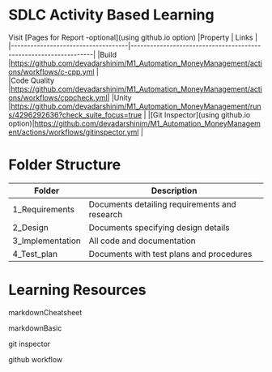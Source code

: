 # SDLC Activity Based Learning
Visit [Pages for Report -optional](using github.io option)
|Property                            | Links                                                 |
|------------------------------------|------------------------------------------------------------------|
|Build                               |https://github.com/devadarshinim/M1_Automation_MoneyManagement/actions/workflows/c-cpp.yml                  |	                                                               
|Code Quality	                       |https://github.com/devadarshinim/M1_Automation_MoneyManagement/actions/workflows/cppcheck.yml|
|Unity	                             |https://github.com/devadarshinim/M1_Automation_MoneyManagement/runs/4296292636?check_suite_focus=true    |
|[Git Inspector](using github.io option)|https://github.com/devadarshinim/M1_Automation_MoneyManagement/actions/workflows/gitinspector.yml                      |


# Folder Structure

|Folder	         |Description                                               |
|----------------|----------------------------------------------------------|
|1_Requirements  |Documents detailing requirements and research             |
|2_Design      	 |Documents specifying design details                       |
|3_Implementation|All code and documentation                                |
|4_Test_plan	 |Documents with test plans and procedures                  |

# Learning Resources
markdownCheatsheet

markdownBasic

git inspector

github workflow

